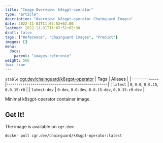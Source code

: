 ```yaml
---
title: "Image Overview: k8sgpt-operator"
type: "article"
description: "Overview: k8sgpt-operator Chainguard Images"
date: 2022-11-01T11:07:52+02:00
lastmod: 2022-11-01T11:07:52+02:00
draft: false
tags: ["Reference", "Chainguard Images", "Product"]
images: []
menu:
  docs:
    parent: "images-reference"
weight: 500
toc: true
---
```


`stable` [cgr.dev/chainguard/k8sgpt-operator](https://github.com/chainguard-images/images/tree/main/images/k8sgpt-operator)
| Tags         | Aliases                                           |
|--------------|---------------------------------------------------|
| `latest`     | `0`, `0.0`, `0.0.15`, `0.0.15-r0`                 |
| `latest-dev` | `0-dev`, `0.0-dev`, `0.0.15-dev`, `0.0.15-r0-dev` |



Minimal k8sgpt-operator container image.

## Get It!

The image is available on `cgr.dev`:

```
docker pull cgr.dev/chainguard/k8sgpt-operator:latest
```

